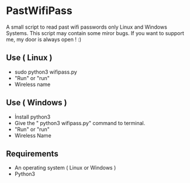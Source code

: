 # PastWifiPass
A small script to read past wifi passwords only Linux and Windows Systems.
This script may contain some miror bugs. 
If you want to support me, my door is always open ! :)

## Use ( Linux ) 
- sudo python3 wifipass.py
- "Run" or "run"
- Wireless name
 
 ## Use ( Windows )
 - İnstall python3 
 - Give the " python3 wifipass.py" command to terminal.
 - "Run" or "run"
 - Wireless Name
 
 ## Requirements
 - An operating system ( Linux or Windows )
 - Python3 
 
 